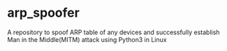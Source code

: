 # arp_spoofer
A repository to spoof ARP table of any devices and successfully establish Man in the Middle(MITM) attack using Python3 in Linux
